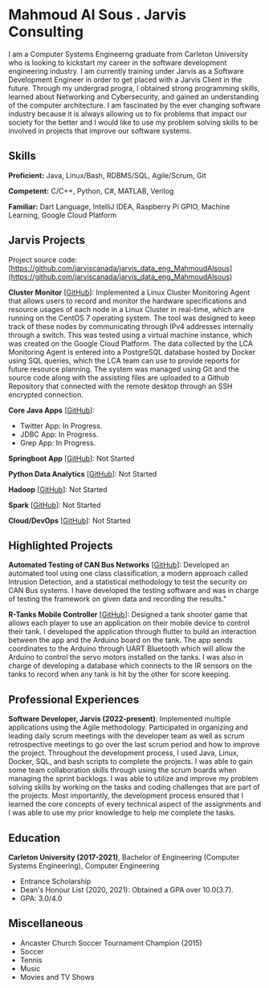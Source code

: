 # Mahmoud Al Sous . Jarvis Consulting

I am a Computer Systems Engineerng graduate from Carleton University who is looking to kickstart my career in the software development engineering industry. I am currently training under Jarvis as a Software Development Engineer in order to get placed with a Jarvis Client in the future. Through my undergrad progra, I obtained strong programming skills, learned about Networking and Cybersecurity, and gained an understanding of the computer architecture. I am fascinated by the ever changing software industry because it is always allowing us to fix problems that impact our society for the better and I would like to use my problem solving skills to be involved in projects that improve our software systems.

## Skills

**Proficient:** Java, Linux/Bash, RDBMS/SQL, Agile/Scrum, Git

**Competent:** C/C++, Python, C#, MATLAB, Verilog

**Familiar:** Dart Language, IntelliJ IDEA, Raspberry Pi GPIO, Machine Learning, Google Cloud Platform

## Jarvis Projects

Project source code: [https://github.com/jarviscanada/jarvis_data_eng_MahmoudAlsous](https://github.com/jarviscanada/jarvis_data_eng_MahmoudAlsous)


**Cluster Monitor** [[GitHub](https://github.com/jarviscanada/jarvis_data_eng_MahmoudAlsous/tree/master/linux_sql)]: Implemented a Linux Cluster Monitoring Agent that allows users to record and monitor the hardware specifications and resource usages of each node in a Linux Cluster in real-time, which are running on the CentOS 7 operating system. The tool was designed to keep track of these nodes by communicating through IPv4 addresses internally through a switch. This was tested using a virtual machine instance, which was created on the Google Cloud Platform. The data collected by the LCA Monitoring Agent is entered into a PostgreSQL database hosted by Docker using SQL queries, which the LCA team can use to provide reports for future resource planning. The system was managed using Git and the source code along with the assisting files are uploaded to a Github Repository that connected with the remote desktop through an SSH encrypted connection.

**Core Java Apps** [[GitHub](https://github.com/jarviscanada/jarvis_data_eng_MahmoudAlsous/tree/master/core_java)]:
      
  - Twitter App: In Progress.
  - JDBC App: In Progress.
  - Grep App: In Progress.

**Springboot App** [[GitHub](https://github.com/jarviscanada/jarvis_data_eng_MahmoudAlsous/tree/master/springboot)]: Not Started

**Python Data Analytics** [[GitHub](https://github.com/jarviscanada/jarvis_data_eng_MahmoudAlsous/tree/master/python_data_anlytics)]: Not Started

**Hadoop** [[GitHub](https://github.com/jarviscanada/jarvis_data_eng_MahmoudAlsous/tree/master/hadoop)]: Not Started

**Spark** [[GitHub](https://github.com/jarviscanada/jarvis_data_eng_MahmoudAlsous/tree/master/spark)]: Not Started

**Cloud/DevOps** [[GitHub](https://github.com/jarviscanada/jarvis_data_eng_MahmoudAlsous/tree/master/cloud_devops)]: Not Started


## Highlighted Projects
**Automated Testing of CAN Bus Networks** [[GitHub](https://github.com/Mahmoud-hub/4th-Year-Project)]: Developed an automated tool using one class classification, a modern approach called Intrusion Detection, and a statistical methodology to test the security on CAN Bus systems. I have developed the testing software and was in charge of testing the framework on given data and recording the results."

**R-Tanks Mobile Controller** [[GitHub](https://github.com/Mahmoud-hub/SYSC-3010-RTanks-Project)]: Designed a tank shooter game that allows each player to use an application on their mobile device to control their tank. I developed the application through flutter to build an interaction between the app and the Arduino board on the tank. The app sends coordinates to the Arduino through UART Bluetooth which will allow the Arduino to control the servo motors installed on the tanks. I was also in charge of developing a database which connects to the IR sensors on the tanks to record when any tank is hit by the other for score keeping.


## Professional Experiences

**Software Developer, Jarvis (2022-present)**: Implemented multiple applications using the Agile methodology. Participated in organizing and leading daily scrum meetings with the developer team as well as scrum retrospective meetings to go over the last scrum period and how to improve the project. Throughout the development process, I used Java, Linux, Docker, SQL, and bash scripts to complete the projects. I was able to gain some team collaboration skills through using the scrum boards when managing the sprint backlogs. I was able to utilize and improve my problem solving skills by working on the tasks and coding challenges that are part of the projects. Most importantly, the development process ensured that I learned the core concepts of every technical aspect of the assignments and I was able to use my prior knowledge to help me complete the tasks.


## Education
**Carleton University (2017-2021)**, Bachelor of Engineering (Computer Systems Engineering), Computer Engineering
- Entrance Scholarship
- Dean's Honour List (2020, 2021): Obtained a GPA over 10.0(3.7).
- GPA: 3.0/4.0


## Miscellaneous
- Ancaster Church Soccer Tournament Champion (2015)
- Soccer
- Tennis
- Music
- Movies and TV Shows